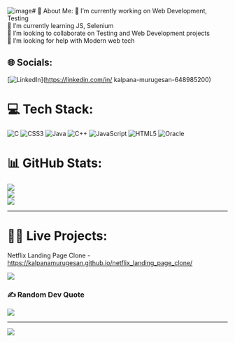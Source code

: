 ![image](https://github.com/Kalpanamurugesan/Kalpanamurugesan/assets/83176115/8588c523-23ad-4b53-9b69-da6ae902ed24)# 💫 About Me:
🔭 I’m currently working on Web Development, Testing<br>🌱 I’m currently learning  JS, Selenium<br>👯 I’m looking to collaborate on Testing and Web Development projects<br>🤝 I’m looking for help with Modern web tech


## 🌐 Socials:
[![LinkedIn](https://img.shields.io/badge/LinkedIn-%230077B5.svg?logo=linkedin&logoColor=white)](https://linkedin.com/in/ kalpana-murugesan-648985200) 

# 💻 Tech Stack:
![C](https://img.shields.io/badge/c-%2300599C.svg?style=for-the-badge&logo=c&logoColor=white) ![CSS3](https://img.shields.io/badge/css3-%231572B6.svg?style=for-the-badge&logo=css3&logoColor=white) ![Java](https://img.shields.io/badge/java-%23ED8B00.svg?style=for-the-badge&logo=openjdk&logoColor=white) ![C++](https://img.shields.io/badge/c++-%2300599C.svg?style=for-the-badge&logo=c%2B%2B&logoColor=white) ![JavaScript](https://img.shields.io/badge/javascript-%23323330.svg?style=for-the-badge&logo=javascript&logoColor=%23F7DF1E) ![HTML5](https://img.shields.io/badge/html5-%23E34F26.svg?style=for-the-badge&logo=html5&logoColor=white) ![Oracle](https://img.shields.io/badge/Oracle-F80000?style=for-the-badge&logo=oracle&logoColor=white)
# 📊 GitHub Stats:
![](https://github-readme-stats.vercel.app/api?username=Kalpanamurugesan&theme=dark&hide_border=false&include_all_commits=false&count_private=false)<br/>
![](https://github-readme-streak-stats.herokuapp.com/?user=Kalpanamurugesan&theme=dark&hide_border=false)<br/>
![](https://github-readme-stats.vercel.app/api/top-langs/?username=Kalpanamurugesan&theme=dark&hide_border=false&include_all_commits=false&count_private=false&layout=compact)

---
# 👨‍💻 Live Projects:

Netflix Landing Page Clone - https://kalpanamurugesan.github.io/netflix_landing_page_clone/ <br>
<!--BMI Calculator - https://karthi-07.github.io/bmicalculator/ <br--> 
<!--CGPA Calculator - https://karthi-07.github.io/cgpacalculator/ <br-->
[![](https://visitcount.itsvg.in/api?id=Kalpanamurugesan&icon=0&color=0)](https://visitcount.itsvg.in)
### ✍️ Random Dev Quote
![](https://quotes-github-readme.vercel.app/api?type=horizontal&theme=gruvbox)

---
[![](https://visitcount.itsvg.in/api?id=Karthi-07&icon=0&color=0)](https://visitcount.itsvg.in)

<!-- Proudly created with GPRM ( https://gprm.itsvg.in ) -->
